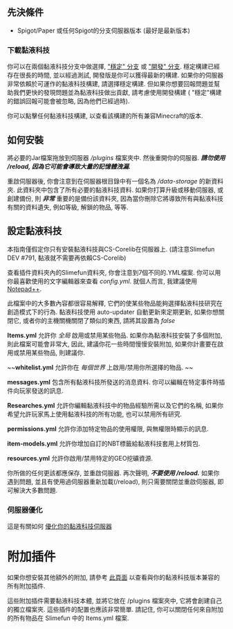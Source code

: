 ## 先決條件
* Spigot/Paper 或任何Spigot的分支伺服器版本 (最好是最新版本)

### 下載黏液科技
你可以在兩個黏液科技分支中做選擇, ["穩定" 分支](https://thebusybiscuit.github.io/builds/TheBusyBiscuit/Slimefun4/stable/) 或 ["開發" 分支](https://thebusybiscuit.github.io/builds/TheBusyBiscuit/Slimefun4/master/).
穩定構建已經存在很長的時間, 並以經過測試, 開發版是你可以獲得最新的構建.
如果你的伺服器非常依賴於可運作的黏液科技構建, 請選擇穩定構建.
但如果你想要回報問題並幫助我們更快的發現問題並為黏液科技做出貢獻, 請考慮使用開發構建 ( "穩定"構建的錯誤回報可能會被忽略, 因為他們已經過時).

你可以點擊任何黏液科技構建, 以查看該構建的所有兼容Minecraft的版本.

## 如何安裝
將必要的Jar檔案拖放到伺服器 */plugins* 檔案夾中. 然後重開你的伺服器.
***請勿使用 /reload, 因為它可能會導致大量的記憶體洩漏.***

重啟伺服器後, 你會注意到在伺服器根目錄中有一個名為 */data-storage* 的新資料夾. 此資料夾中包含了所有必要的黏液科技資料.
如果你打算升級或移動伺服器, 或創建備份, 則 ***非常*** 重要的是備份該資料夾, 因為當你刪除它將導致所有與黏液科技有關的資料遺失, 例如等級, 解鎖的物品, 等等.

## 設定黏液科技
本指南僅假定你只有安裝黏液科技與CS-Corelib在伺服器上. (請注意Slimefun DEV #791, 黏液就不需要再依賴CS-Corelib)

查看插件資料夾內的Slimefun資料夾, 你會注意到7個不同的.YML檔案. 你可以用你最喜歡使用的文字編輯器來查看 *config.yml*.
就個人而言, 我建議使用 [Notepad++](https://notepad-plus-plus.org).

此檔案中的大多數內容都很容易解釋, 它們的使某些物品能夠選擇黏液科技研究在創造模式下的行為.
黏液科技使用 auto-updater 自動更新來定期更新, 如果你想關閉它, 或者你的主機關機關閉了類似的東西, 請將其設置為 *false*

**Items.yml** 允許你 *全局* 啟用或禁用某些物品. 如果你為黏液科技安裝了多個附加, 則此檔案可能會非常大,
因此, 建議你花一些時間慢慢安裝附加, 如果你計畫要在啟用或禁用某些物品, 則建議你.

~~**whitelist.yml** 允許你在 *每個世界* 上啟用/禁用你所選擇的物品. ~~

**messages.yml** 包含所有黏液科技所發送的消息資料. 你可以編輯在特定事件時插件向玩家發送的訊息.

**Researches.yml** 允許你編輯黏液科技中的物品經驗所需以及它們的名稱, 如果你希望允許玩家馬上使用黏液科技的所有功能,
也可以禁用所有研究.

**permissions.yml** 允許你添加特定物品的使用權限, 與無權限時顯示的訊息.

**item-models.yml** 允許你增加自訂的NBT標籤給黏液科技套用上材質包.

**resources.yml** 允許你啟用/禁用特定的GEO挖礦資源.

你所做的任何更該都應保存, 並重啟伺服器. 再次聲明, ***不要使用 /reload.*** 如果你遇到問題, 並且有使用過伺服器重新加載(/reload),
則只需要關閉並重啟伺服器, 即可解決大多數問題.

### 伺服器優化
這是有關如何 [優化你的黏液科技伺服器](https://github.com/xMikux/Slimefun4/wiki/Server-Optimizations)

# 附加插件
如果你想安裝其他額外的附加, 請參考 [此頁面](https://github.com/xMikux/Slimefun4/wiki/Addons) 以查看與你的黏液科技版本兼容的所有附加插件.

這些附加插件需要黏液科技本體, 並將它放在 /plugins 檔案夾中, 它將會創建自己的獨立檔案夾.
這些插件的配置也應該非常簡單.
請記住, 你可以關閉任何來自附加的所有物品在 Slimefun 中的 Items.yml 檔案.
